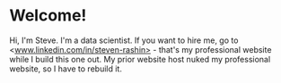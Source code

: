 # Welcome!

Hi, I'm Steve.  I'm a data scientist.  If you want to hire me, go to <www.linkedin.com/in/steven-rashin> - that's my professional website while I build this one out.  My prior website host nuked my professional website, so I have to rebuild it.
